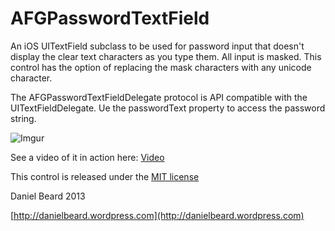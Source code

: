 AFGPasswordTextField
====================

An iOS UITextField subclass to be used for password input that doesn't display the clear text characters as you type them. All input is masked.
This control has the option of replacing the mask characters with any unicode character.

The AFGPasswordTextFieldDelegate protocol is API compatible with the UITextFieldDelegate. 
Ue the passwordText property to access the password string.

![Imgur](http://i.imgur.com/rOmV6zA.gif)

See a video of it in action here: [Video](http://www.youtube.com/watch?v=BusdVZ6acQc)

This control is released under the [MIT license](http://opensource.org/licenses/mit-license.php)

Daniel Beard 2013

[http://danielbeard.wordpress.com](http://danielbeard.wordpress.com)

